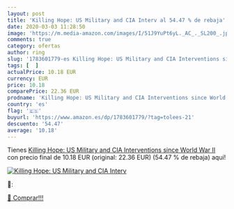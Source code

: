 ```yaml
---
layout: post
title: 'Killing Hope: US Military and CIA Interv al 54.47 % de rebaja'
date: 2020-03-03 11:28:50
image: 'https://m.media-amazon.com/images/I/51J9YuPt6yL._AC_._SL200_.jpg'
comments: true
category: ofertas
author: ring
slug: '1783601779-es Killing Hope: US Military and CIA Interventions since...'
tags: [  ]
actualPrice: 10.18 EUR
currency: EUR
price: 10.18
comparePrice: 22.36 EUR
prodname: 'Killing Hope: US Military and CIA Interventions since World War II'
country: 'es'
flag: '🇪🇸'
buyurl: 'https://www.amazon.es/dp/1783601779/?tag=tolees-21'
descuento: '54.47'
average: '10.18'
---
```


Tienes [Killing Hope: US Military and CIA Interventions since World War II](https://www.amazon.es/dp/1783601779/?tag=tolees-21) con precio final de  10.18 EUR (original: 22.36 EUR) (54.47 %  de rebaja) aqui!

[![Killing Hope: US Military and CIA Interv](https://m.media-amazon.com/images/I/51J9YuPt6yL._AC_._SL200_.jpg)](https://www.amazon.es/dp/1783601779/?tag=tolees-21)

🔎:


[🛒 Comprar!!!](https://www.amazon.es/dp/1783601779/?tag=tolees-21)
